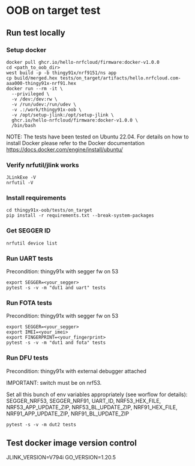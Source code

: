 # OOB on target test

## Run test locally

### Setup docker
```shell
docker pull ghcr.io/hello-nrfcloud/firmware:docker-v1.0.0
cd <path_to_oob_dir>
west build -p -b thingy91x/nrf9151/ns app
cp build/merged.hex tests/on_target/artifacts/hello.nrfcloud.com-aaa000-thingy91x-nrf91.hex
docker run --rm -it \
  --privileged \
  -v /dev:/dev:rw \
  -v /run/udev:/run/udev \
  -v .:/work/thingy91x-oob \
  -v /opt/setup-jlink:/opt/setup-jlink \
  ghcr.io/hello-nrfcloud/firmware:docker-v1.0.0 \
  /bin/bash
```

NOTE: The tests have been tested on Ubuntu 22.04. For details on how to install Docker please refer to the Docker documentation https://docs.docker.com/engine/install/ubuntu/

### Verify nrfutil/jlink works
```shell
JLinkExe -V
nrfutil -V
```

### Install requirements
```shell
cd thingy91x-oob/tests/on_target
pip install -r requirements.txt --break-system-packages
```

### Get SEGGER ID
```shell
nrfutil device list
```

### Run UART tests

Precondition: thingy91x with segger fw on 53

```shell
export SEGGER=<your_segger>
pytest -s -v -m "dut1 and uart" tests
```

### Run FOTA tests

Precondition: thingy91x with segger fw on 53

```shell
export SEGGER=<your_segger>
export IMEI=<your_imei>
export FINGERPRINT=<your_fingerprint>
pytest -s -v -m "dut1 and fota" tests
```

### Run DFU tests

Precondition: thingy91x with external debugger attached

IMPORTANT: switch must be on nrf53.

Set all this bunch of env variables appropriately (see worflow for details):
SEGGER_NRF53, SEGGER_NRF91, UART_ID, NRF53_HEX_FILE, NRF53_APP_UPDATE_ZIP,
NRF53_BL_UPDATE_ZIP, NRF91_HEX_FILE, NRF91_APP_UPDATE_ZIP, NRF91_BL_UPDATE_ZIP

```
pytest -s -v -m dut2 tests
```

## Test docker image version control

JLINK_VERSION=V794i
GO_VERSION=1.20.5
